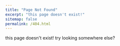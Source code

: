 ```yaml
---
title: "Page Not Found"
excerpt: "this page doesn't exist!"
sitemap: false
permalink: /404.html
---
```


this page doesn't exist! try looking somewhere else?
